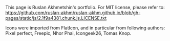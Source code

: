 This page is Ruslan Akhmetshin's portfolio. For MIT license, please refer to: https://github.com/ruslan-akhm/ruslan-akhm.github.io/blob/gh-pages/static/js/2.1f9a4381.chunk.js.LICENSE.txt

Icons were imported from FlatIcon, and in particular from following authors:
Pixel perfect,
Freepic,
Nhor Phai,
Icongeek26,
Tomas Knop.
